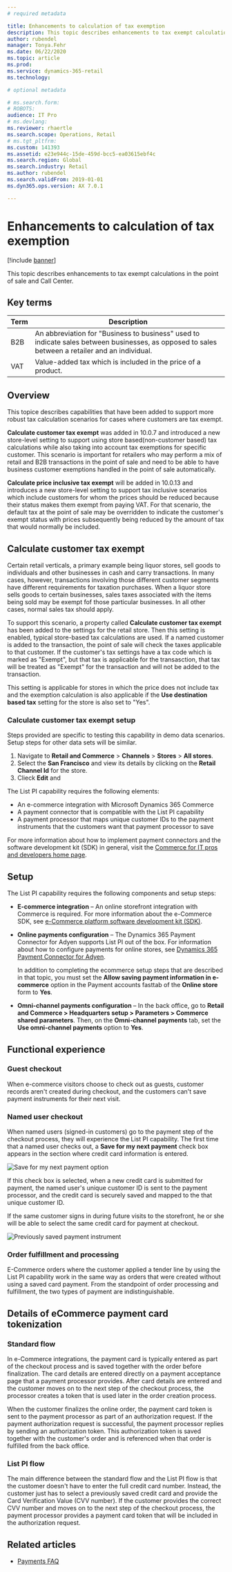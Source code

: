 ```yaml
---
# required metadata

title: Enhancements to calculation of tax exemption
description: This topic describes enhancements to tax exempt calculations in the point of sale and Call Center. 
author: rubendel
manager: Tonya.Fehr
ms.date: 06/22/2020
ms.topic: article
ms.prod: 
ms.service: dynamics-365-retail
ms.technology: 

# optional metadata

# ms.search.form: 
# ROBOTS: 
audience: IT Pro
# ms.devlang: 
ms.reviewer: rhaertle
ms.search.scope: Operations, Retail
# ms.tgt_pltfrm: 
ms.custom: 141393
ms.assetid: e23e944c-15de-459d-bcc5-ea03615ebf4c
ms.search.region: Global
ms.search.industry: Retail
ms.author: rubendel
ms.search.validFrom: 2019-01-01
ms.dyn365.ops.version: AX 7.0.1

---
```


# Enhancements to calculation of tax exemption


[!include [banner](../includes/banner.md)]

This topic describes enhancements to tax exempt calculations in the point of sale and Call Center.

## Key terms

| Term | Description |
|---|---|
| B2B | An abbreviation for "Business to business" used to indicate sales between businesses, as opposed to sales between a retailer and an individual. 
| VAT | Value-added tax which is included in the price of a product. 

## Overview

This topice describes capabilities that have been added to support more robust tax calculation scenarios for cases where customers are tax exempt. 

**Calculate customer tax exempt** was added in 10.0.7 and introduced a new store-level setting to support using store based(non-customer based) tax calculations while also taking into account tax exemptions for specific customer. This scenario is important for retailers who may perform a mix of retail and B2B transactions in the point of sale and need to be able to have business customer exemptions handled in the point of sale automatically. 

**Calculate price inclusive tax exempt** will be added in 10.0.13 and introduces a new store-level setting to support tax inclusive scenarios which include customers for whom the prices should be reduced because their status makes them exempt from paying VAT. For that scenario, the default tax at the point of sale may be overridden to indicate the customer's exempt status with prices subsequently being reduced by the amount of tax that would normally be included. 


## Calculate customer tax exempt

Certain retail verticals, a primary example being liquor stores, sell goods to individuals and other businesses in cash and carry transactions. In many cases, however, transactions involving those different customer segments have different requirements for taxation purchases. When a liquor store sells goods to certain businesses, sales taxes associated with the items being sold may be exempt fof those particular businesses. In all other cases, normal sales tax should apply. 

To support this scenario, a property called **Calculate customer tax exempt** has been added to the settings for the retail store. Then this setting is enabled, typical store-based tax calculations are used. If a named customer is added to the transaction, the point of sale will check the taxes applicable to that customer. If the customer's tax settings have a tax code which is marked as "Exempt", but that tax is applicable for the transasction, that tax will be treated as "Exempt" for the transaction and will not be added to the transaction. 

This setting is applicable for stores in which the price does not include tax and the exemption calculation is also applicable if the **Use destination based tax** setting for the store is also set to "Yes".

### Calculate customer tax exempt setup

Steps provided are specific to testing this capability in demo data scenarios. Setup steps for other data sets will be similar. 

1. Navigate to **Retail and Commerce** > **Channels** > **Stores** > **All stores**.
2. Select the **San Francisco** and view its details by clicking on the **Retail Channel Id** for the store.
3. Clieck **Edit** and 



The List PI capability requires the following elements:

- An e-commerce integration with Microsoft Dynamics 365 Commerce
- A payment connector that is compatible with the List PI capability
- A payment processor that maps unique customer IDs to the payment instruments that the customers want that payment processor to save

For more information about how to implement payment connectors and the software development kit (SDK) in general, visit the [Commerce for IT pros and developers home page](https://docs.microsoft.com/dynamics365/unified-operations/retail/dev-itpro/dev-retail-home-page#payment-connectors).

## Setup

The List PI capability requires the following components and setup steps:

- **E-commerce integration** – An online storefront integration with Commerce is required. For more information about the e-Commerce SDK, see [e-Commerce platform software development kit (SDK)](https://docs.microsoft.com/dynamics365/unified-operations/retail/dev-itpro/ecommerce-platform-sdk).
- **Online payments configuration** – The Dynamics 365 Payment Connector for Adyen supports List PI out of the box. For information about how to configure payments for online stores, see [Dynamics 365 Payment Connector for Adyen](https://docs.microsoft.com/dynamics365/unified-operations/retail/dev-itpro/adyen-connector?tabs=8-1-3#e-commerce). 

    In addition to completing the ecommerce setup steps that are described in that topic, you must set the **Allow saving payment information in e-commerce** option in the Payment accounts fasttab of the **Online store** form to **Yes**. 

- **Omni-channel payments configuration** – In the back office, go to **Retail and Commerce \> Headquarters setup \> Parameters \> Commerce shared parameters**. Then, on the **Omni-channel payments** tab, set the **Use omni-channel payments** option to **Yes**. 

## Functional experience

### Guest checkout

When e-commerce visitors choose to check out as guests, customer records aren't created during checkout, and the customers can't save payment instruments for their next visit. 

### Named user checkout

When named users (signed-in customers) go to the payment step of the checkout process, they will experience the List PI capability. The first time that a named user checks out, a **Save for my next payment** check box appears in the section where credit card information is entered. 

![Save for my next payment option](../media/Payments/Save_PI.png)

If this check box is selected, when a new credit card is submitted for payment, the named user's unique customer ID is sent to the payment processor, and the credit card is securely saved and mapped to the that unique customer ID. 

If the same customer signs in during future visits to the storefront, he or she will be able to select the same credit card for payment at checkout. 

![Previously saved payment instrument](../media/Payments/Saved_PI.jpg)

### Order fulfillment and processing

E-Commerce orders where the customer applied a tender line by using the List PI capability work in the same way as orders that were created without using a saved card payment. From the standpoint of order processing and fulfillment, the two types of payment are indistinguishable. 

## Details of eCommerce payment card tokenization

### Standard flow

In e-Commerce integrations, the payment card is typically entered as part of the checkout process and is saved together with the order before finalization. The card details are entered directly on a payment acceptance page that a payment processor provides. After card details are entered and the customer moves on to the next step of the checkout process, the processor creates a token that is used later in the order creation process. 

When the customer finalizes the online order, the payment card token is sent to the payment processor as part of an authorization request. If the payment authorization request is successful, the payment processor replies by sending an authorization token. This authorization token is saved together with the customer's order and is referenced when that order is fulfilled from the back office. 

### List PI flow

The main difference between the standard flow and the List PI flow is that the customer doesn't have to enter the full credit card number. Instead, the customer just has to select a previously saved credit card and provide the Card Verification Value (CVV number). If the customer provides the correct CVV number and moves on to the next step of the checkout process, the payment processor provides a payment card token that will be included in the authorization request. 

## Related articles

- [Payments FAQ](https://docs.microsoft.com/dynamics365/unified-operations/retail/dev-itpro/payments-retail)
